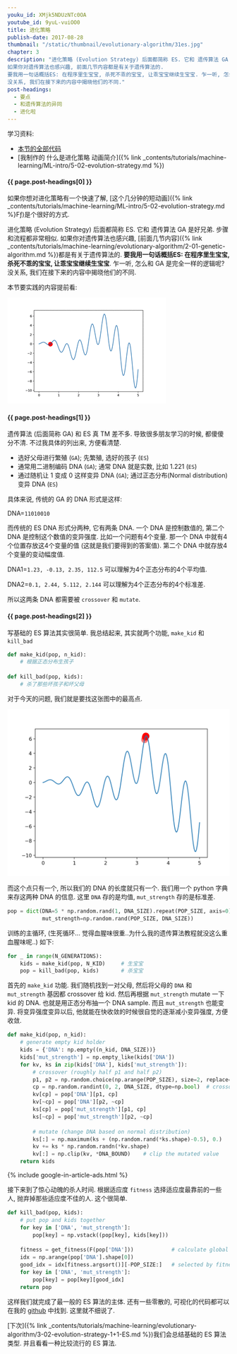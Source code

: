 ```yaml
---
youku_id: XMjk5NDUzNTc0OA
youtube_id: 9yuL-vuiOO0
title: 进化策略
publish-date: 2017-08-28
thumbnail: "/static/thumbnail/evolutionary-algorithm/31es.jpg"
chapter: 3
description: "进化策略 (Evolution Strategy) 后面都简称 ES. 它和 遗传算法 GA 是好兄弟. 步骤和流程都非常相似.
如果你对遗传算法也感兴趣, 前面几节内容都是有关于遗传算法的.
要我用一句话概括ES: 在程序里生宝宝, 杀死不乖的宝宝, 让乖宝宝继续生宝宝. 乍一听, 怎么和 GA 是完全一样的逻辑呢?
没关系, 我们在接下来的内容中揭晓他们的不同."
post-headings:
  - 要点
  - 和遗传算法的异同
  - 进化啦
---
```


学习资料:

* [本节的全部代码](https://github.com/MorvanZhou/Evolutionary-Algorithm/blob/master/tutorial-contents/Evolution%20Strategy/Evolution%20Strategy%20Basic.py)
* [我制作的 什么是进化策略 动画简介]({% link _contents/tutorials/machine-learning/ML-intro/5-02-evolution-strategy.md %})

<h4 class="tut-h4-pad" id="{{ page.post-headings[0] }}">{{ page.post-headings[0] }}</h4>

如果你想对进化策略有一个快速了解, [这个几分钟的短动画]({% link _contents/tutorials/machine-learning/ML-intro/5-02-evolution-strategy.md %}Fƒ)是个很好的方式.

进化策略 (Evolution Strategy) 后面都简称 ES. 它和 遗传算法 GA 是好兄弟. 步骤和流程都非常相似.
如果你对遗传算法也感兴趣, [前面几节内容]({% link _contents/tutorials/machine-learning/evolutionary-algorithm/2-01-genetic-algorithm.md %})都是有关于遗传算法的.
**要我用一句话概括ES: 在程序里生宝宝, 杀死不乖的宝宝, 让乖宝宝继续生宝宝**. 乍一听, 怎么和 GA 是完全一样的逻辑呢?
没关系, 我们在接下来的内容中揭晓他们的不同.

本节要实践的内容提前看:

<img class="course-image" src="/static/results/evolutionary-algorithm/3-1-0.gif" alt="{{ page.title }}{% increment image-count %}">



<h4 class="tut-h4-pad" id="{{ page.post-headings[1] }}">{{ page.post-headings[1] }}</h4>

遗传算法 (后面简称 GA) 和 ES 真 TM 差不多. 导致很多朋友学习的时候, 都傻傻分不清.
不过我具体的列出来, 方便看清楚.

* 选好父母进行繁殖 (`GA`); 先繁殖, 选好的孩子 (`ES`)
* 通常用二进制编码 DNA (`GA`); 通常 DNA 就是实数, 比如 1.221 (`ES`)
* 通过随机让 1 变成 0 这样变异 DNA (`GA`); 通过正态分布(Normal distribution)变异 DNA (`ES`)

具体来说, 传统的 GA 的 DNA 形式是这样:

DNA=`11010010`

而传统的 ES DNA 形式分两种, 它有两条 DNA. 一个 DNA 是控制数值的, 第二个 DNA 是控制这个数值的变异强度.
比如一个问题有4个变量. 那一个 DNA 中就有4个位置存放这4个变量的值 (这就是我们要得到的答案值).
第二个 DNA 中就存放4个变量的变动幅度值.

DNA1=`1.23, -0.13, 2.35, 112.5` 可以理解为4个正态分布的4个平均值.

DNA2=`0.1, 2.44, 5.112, 2.144`  可以理解为4个正态分布的4个标准差.

所以这两条 DNA 都需要被 `crossover` 和 `mutate`.


<h4 class="tut-h4-pad" id="{{ page.post-headings[2] }}">{{ page.post-headings[2] }}</h4>

写基础的 ES 算法其实很简单. 我总结起来, 其实就两个功能, `make_kid` 和 `kill_bad`

```python
def make_kid(pop, n_kid):
    # 根据正态分布生孩子

def kill_bad(pop, kids):
    # 杀了那些坏孩子和坏父母
```

对于今天的问题, 我们就是要找这张图中的最高点.

<img class="course-image" src="/static/results/evolutionary-algorithm/2-1-1.png" alt="{{ page.title }}{% increment image-count %}">

而这个点只有一个, 所以我们的 DNA 的长度就只有一个. 我们用一个 python 字典来存这两种 DNA 的信息.
这里 `DNA` 存的是均值, `mut_strength` 存的是标准差.

```python
pop = dict(DNA=5 * np.random.rand(1, DNA_SIZE).repeat(POP_SIZE, axis=0),   # initialize the pop DNA values
           mut_strength=np.random.rand(POP_SIZE, DNA_SIZE))
```

训练的主循环, (生死循环... 觉得血腥味很重..为什么我的遗传算法教程就没这么重血腥味呢..) 如下:

```python
for _ in range(N_GENERATIONS):
    kids = make_kid(pop, N_KID)     # 生宝宝
    pop = kill_bad(pop, kids)       # 杀宝宝
```

首先的 `make_kid` 功能. 我们随机找到一对父母, 然后将父母的 `DNA` 和 `mut_strength` 基因都 crossover 给 kid.
然后再根据 `mut_strength` mutate 一下 kid 的 DNA. 也就是用正态分布抽一个 DNA sample. 而且 `mut_strength` 也能变异.
将变异强度变异以后, 他就能在快收敛的时候很自觉的逐渐减小变异强度, 方便收敛.

```python
def make_kid(pop, n_kid):
    # generate empty kid holder
    kids = {'DNA': np.empty((n_kid, DNA_SIZE))}
    kids['mut_strength'] = np.empty_like(kids['DNA'])
    for kv, ks in zip(kids['DNA'], kids['mut_strength']):
        # crossover (roughly half p1 and half p2)
        p1, p2 = np.random.choice(np.arange(POP_SIZE), size=2, replace=False)
        cp = np.random.randint(0, 2, DNA_SIZE, dtype=np.bool)  # crossover points
        kv[cp] = pop['DNA'][p1, cp]
        kv[~cp] = pop['DNA'][p2, ~cp]
        ks[cp] = pop['mut_strength'][p1, cp]
        ks[~cp] = pop['mut_strength'][p2, ~cp]

        # mutate (change DNA based on normal distribution)
        ks[:] = np.maximum(ks + (np.random.rand(*ks.shape)-0.5), 0.)    # must > 0
        kv += ks * np.random.randn(*kv.shape)
        kv[:] = np.clip(kv, *DNA_BOUND)    # clip the mutated value
    return kids
```


{% include google-in-article-ads.html %}

接下来到了惊心动魄的杀人时间. 根据适应度 `fitness` 选择适应度最靠前的一些人,
抛弃掉那些适应度不佳的人. 这个很简单.

```python
def kill_bad(pop, kids):
    # put pop and kids together
    for key in ['DNA', 'mut_strength']:
        pop[key] = np.vstack((pop[key], kids[key]))

    fitness = get_fitness(F(pop['DNA']))            # calculate global fitness
    idx = np.arange(pop['DNA'].shape[0])
    good_idx = idx[fitness.argsort()][-POP_SIZE:]   # selected by fitness ranking (not value)
    for key in ['DNA', 'mut_strength']:
        pop[key] = pop[key][good_idx]
    return pop
```

这样我们就完成了最一般的 ES 算法的主体. 还有一些零散的, 可视化的代码都可以在我的 [github](https://github.com/MorvanZhou/Evolutionary-Algorithm/blob/master/tutorial-contents/Evolution%20Strategy/Evolution%20Strategy%20Basic.py) 中找到.
这里就不细说了.

[下次]({% link _contents/tutorials/machine-learning/evolutionary-algorithm/3-02-evolution-strategy-1+1-ES.md %})我们会总结基础的 ES 算法类型. 并且看看一种比较流行的 ES 算法.